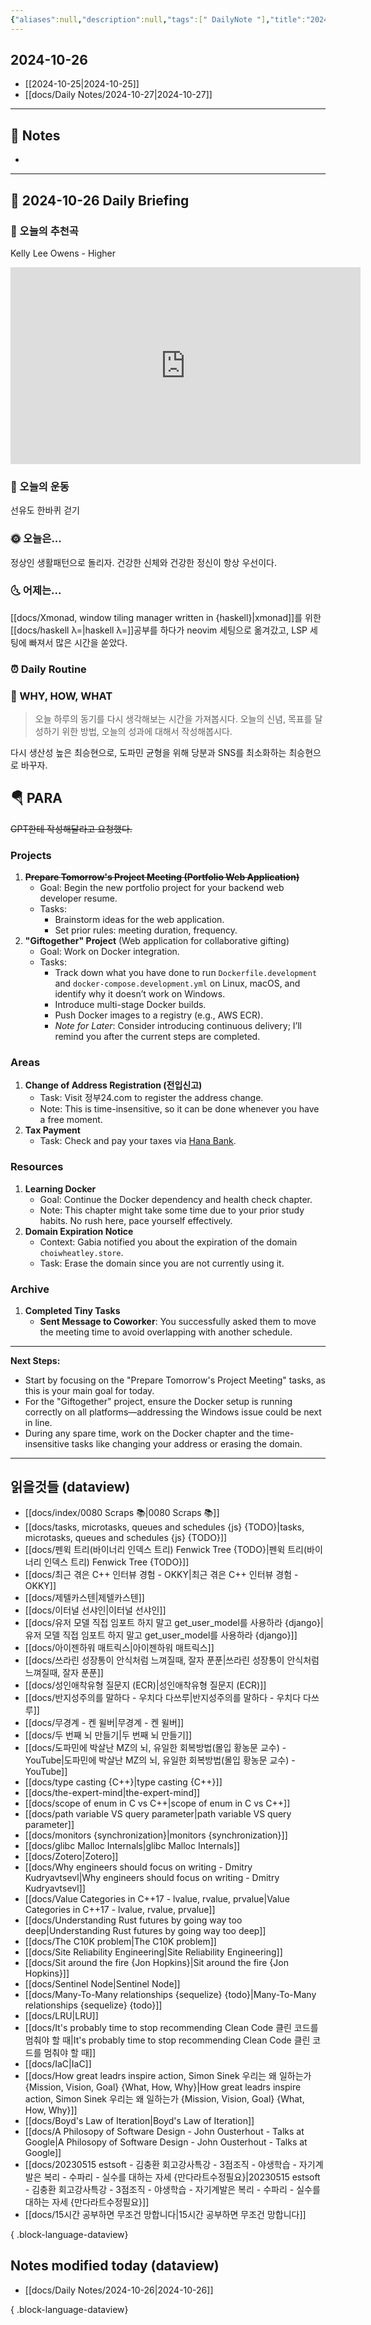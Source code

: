 ```yaml
---
{"aliases":null,"description":null,"tags":[" DailyNote "],"title":"2024-10-26","created":"2024-10-26T16:52:13","updated":"2024-10-26T22:32:26","dg-publish":true,"permalink":"/docs/daily-notes/2024-10-26/","dgPassFrontmatter":true}
---
```



## 2024-10-26

- [[2024-10-25\|2024-10-25]] 
- [[docs/Daily Notes/2024-10-27\|2024-10-27]]

---

## 📝 Notes

- 


---

## 📅 2024-10-26 Daily Briefing

### 🎵 오늘의 추천곡

Kelly Lee Owens - Higher

<iframe width="560" height="315" src="https://www.youtube.com/embed/JqtcsYgn9s4?si=jDF7bNnZOl8hdXnz" title="YouTube video player" frameborder="0" allow="accelerometer; autoplay; clipboard-write; encrypted-media; gyroscope; picture-in-picture; web-share" referrerpolicy="strict-origin-when-cross-origin" allowfullscreen></iframe>

### 🏃 오늘의 운동

선유도 한바퀴 걷기

### 🌞 오늘은...

정상인 생활패턴으로 돌리자. 건강한 신체와 건강한 정신이 항상 우선이다.

### 🌜 어제는...

[[docs/Xmonad, window tiling manager written in {haskell}\|xmonad]]를 위한 [[docs/haskell λ=\|haskell λ=]]공부를 하다가 neovim 세팅으로 옮겨갔고, LSP 세팅에 빠져서 많은 시간을 쏟았다.

### ⏰ Daily Routine

### 🚀 WHY, HOW, WHAT

> 오늘 하루의 동기를 다시 생각해보는 시간을 가져봅시다. 오늘의 신념, 목표를 달성하기 위한 방법, 오늘의 성과에 대해서 작성해봅시다.

다시 생산성 높은 최승현으로, 도파민 균형을 위해 당분과 SNS를 최소화하는 최승현으로 바꾸자.

##  🪂 PARA

~~GPT한테 작성해달라고 요청했다.~~

### **Projects**

1. ~~**Prepare Tomorrow's Project Meeting (Portfolio Web Application)**~~
   - Goal: Begin the new portfolio project for your backend web developer resume.
   - Tasks:
     - Brainstorm ideas for the web application.
     - Set prior rules: meeting duration, frequency.
2. **"Giftogether" Project** (Web application for collaborative gifting)
   - Goal: Work on Docker integration.
   - Tasks:
     - Track down what you have done to run `Dockerfile.development` and `docker-compose.development.yml` on Linux, macOS, and identify why it doesn’t work on Windows.
     - Introduce multi-stage Docker builds.
     - Push Docker images to a registry (e.g., AWS ECR).
     - *Note for Later*: Consider introducing continuous delivery; I’ll remind you after the current steps are completed.
  

### **Areas**

1. **Change of Address Registration (전입신고)**
   - Task: Visit 정부24.com to register the address change.
   - Note: This is time-insensitive, so it can be done whenever you have a free moment.
2. **Tax Payment**
   - Task: Check and pay your taxes via [Hana Bank](https://my.hanabank.com/nSSnFUAQ).

### **Resources**

1. **Learning Docker**
   - Goal: Continue the Docker dependency and health check chapter.
   - Note: This chapter might take some time due to your prior study habits. No rush here, pace yourself effectively.
2. **Domain Expiration Notice**
   - Context: Gabia notified you about the expiration of the domain `choiwheatley.store`.
   - Task: Erase the domain since you are not currently using it.

### **Archive**

1. **Completed Tiny Tasks**
   - **Sent Message to Coworker**: You successfully asked them to move the meeting time to avoid overlapping with another schedule.

---

**Next Steps:**
- Start by focusing on the "Prepare Tomorrow's Project Meeting" tasks, as this is your main goal for today.
- For the "Giftogether" project, ensure the Docker setup is running correctly on all platforms—addressing the Windows issue could be next in line.
- During any spare time, work on the Docker chapter and the time-insensitive tasks like changing your address or erasing the domain.

---

## 읽을것들 (dataview)

- [[docs/index/0080 Scraps 📚\|0080 Scraps 📚]]
- [[docs/tasks, microtasks, queues and schedules {js} {TODO}\|tasks, microtasks, queues and schedules {js} {TODO}]]
- [[docs/펜윅 트리(바이너리 인덱스 트리) Fenwick Tree {TODO}\|펜윅 트리(바이너리 인덱스 트리) Fenwick Tree {TODO}]]
- [[docs/최근 겪은 C++ 인터뷰 경험 - OKKY\|최근 겪은 C++ 인터뷰 경험 - OKKY]]
- [[docs/제텔카스텐\|제텔카스텐]]
- [[docs/이터널 선샤인\|이터널 선샤인]]
- [[docs/유저 모델 직접 임포트 하지 말고 get_user_model를 사용하라 {django}\|유저 모델 직접 임포트 하지 말고 get_user_model를 사용하라 {django}]]
- [[docs/아이젠하워 매트릭스\|아이젠하워 매트릭스]]
- [[docs/쓰라린 성장통이 안식처럼 느껴질때, 잘자 푼푼\|쓰라린 성장통이 안식처럼 느껴질때, 잘자 푼푼]]
- [[docs/성인애착유형 질문지 (ECR)\|성인애착유형 질문지 (ECR)]]
- [[docs/반지성주의를 말하다 - 우치다 다쓰루\|반지성주의를 말하다 - 우치다 다쓰루]]
- [[docs/무경계 - 켄 윌버\|무경계 - 켄 윌버]]
- [[docs/두 번째 뇌 만들기\|두 번째 뇌 만들기]]
- [[docs/도파민에 박살난 MZ의 뇌, 유일한 회복방법(몰입 황농문 교수) - YouTube\|도파민에 박살난 MZ의 뇌, 유일한 회복방법(몰입 황농문 교수) - YouTube]]
- [[docs/type casting {C++}\|type casting {C++}]]
- [[docs/the-expert-mind\|the-expert-mind]]
- [[docs/scope of enum in C vs C++\|scope of enum in C vs C++]]
- [[docs/path variable VS query parameter\|path variable VS query parameter]]
- [[docs/monitors {synchronization}\|monitors {synchronization}]]
- [[docs/glibc Malloc Internals\|glibc Malloc Internals]]
- [[docs/Zotero\|Zotero]]
- [[docs/Why engineers should focus on writing - Dmitry Kudryavtsevl\|Why engineers should focus on writing - Dmitry Kudryavtsevl]]
- [[docs/Value Categories in C++17 - lvalue, rvalue, prvalue\|Value Categories in C++17 - lvalue, rvalue, prvalue]]
- [[docs/Understanding Rust futures by going way too deep\|Understanding Rust futures by going way too deep]]
- [[docs/The C10K problem\|The C10K problem]]
- [[docs/Site Reliability Engineering\|Site Reliability Engineering]]
- [[docs/Sit around the fire {Jon Hopkins}\|Sit around the fire {Jon Hopkins}]]
- [[docs/Sentinel Node\|Sentinel Node]]
- [[docs/Many-To-Many relationships {sequelize} {todo}\|Many-To-Many relationships {sequelize} {todo}]]
- [[docs/LRU\|LRU]]
- [[docs/It's probably time to stop recommending Clean Code 클린 코드를 멈춰야 할 때\|It's probably time to stop recommending Clean Code 클린 코드를 멈춰야 할 때]]
- [[docs/IaC\|IaC]]
- [[docs/How great leadrs inspire action, Simon Sinek 우리는 왜 일하는가 {Mission, Vision, Goal} {What, How, Why}\|How great leadrs inspire action, Simon Sinek 우리는 왜 일하는가 {Mission, Vision, Goal} {What, How, Why}]]
- [[docs/Boyd's Law of Iteration\|Boyd's Law of Iteration]]
- [[docs/A Philosopy of Software Design - John Ousterhout - Talks at Google\|A Philosopy of Software Design - John Ousterhout - Talks at Google]]
- [[docs/20230515 estsoft - 김충환 회고강사특강 - 3점조직 - 야생학습 - 자기계발은 복리 - 수파리 - 실수를 대하는 자세 {만다라트수정필요}\|20230515 estsoft - 김충환 회고강사특강 - 3점조직 - 야생학습 - 자기계발은 복리 - 수파리 - 실수를 대하는 자세 {만다라트수정필요}]]
- [[docs/15시간 공부하면 무조건 망합니다\|15시간 공부하면 무조건 망합니다]]

{ .block-language-dataview}

## Notes modified today (dataview)

- [[docs/Daily Notes/2024-10-26\|2024-10-26]]

{ .block-language-dataview}
